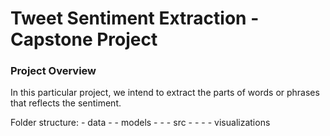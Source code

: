 # Tweet Sentiment Extraction - Capstone Project

### Project Overview
In this particular project, we intend to extract the parts of words or phrases that reflects the sentiment.

Folder structure:
    - data
        -
    - models
        - 
        - 
    - src
        -
        -
        -
    - visualizations

